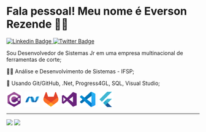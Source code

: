 # Fala pessoal! Meu nome é Everson Rezende 👩‍💻

<div id="badges">  
  <a href = "https://www.linkedin.com/in/eversonrezende/">
    <img src="https://img.shields.io/badge/-LinkedIn-%230077B5?style=for-the-badge&logo=linkedin&logoColor=white" alt="Linkedin Badge"/>
  </a>
  
  <a href = "https://twitter.com/everson_rz">
    <img src="https://img.shields.io/badge/Twitter-d83b7d?style=for-the-badge&logo=twitter&logoColor=white" alt="Twitter Badge"/>
  </a>
</div>

Sou Desenvolvedor de Sistemas Jr em uma empresa multinacional de ferramentas de corte;

:man_student: Análise e Desenvolvimento de Sistemas - IFSP;

🧰 Usando Git/GitHub, .Net, Progress4GL, SQL, Visual Studio;

<div>
 <img src="https://github.com/devicons/devicon/blob/master/icons/csharp/csharp-original.svg" title="Csharp" alt="Csharp" width="40" height="40"/>&nbsp;
 <img src="https://github.com/devicons/devicon/blob/master/icons/dot-net/dot-net-original.svg" title=".Net" alt="Dotnet" width="40" height="40"/>&nbsp;
 <img src="https://github.com/devicons/devicon/blob/master/icons/gitlab/gitlab-original.svg" title="GitLab" alt="Gitlab" width="40" height="40"/>&nbsp;
 <img src="https://github.com/devicons/devicon/blob/master/icons/visualstudio/visualstudio-plain.svg" title="VisualStudio" alt="VisualStudio" width="40" height="40"/>&nbsp;
 <img src="https://github.com/devicons/devicon/blob/master/icons/vscode/vscode-original.svg" title="VisualStudioCode" alt="VisualStudioCode" width="40" height="40"/>&nbsp;
 <img src="https://github.com/devicons/devicon/blob/master/icons/flutter/flutter-original.svg" title="Flutter" alt="Flutter" width="40" height="40"/>&nbsp;  
</div>

---  
<div align = "left">  
  <img height = "200em" src="https://github-readme-stats.vercel.app/api?username=eversonrezende&show_icons=true&show_icons=true&theme=bear&count_private=true" />
  <img height = "200em" src="https://github-readme-stats.vercel.app/api/top-langs/?username=eversonrezende&show_icons=true&theme=bear&count_private=true"/>
</div>



